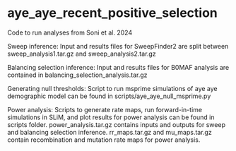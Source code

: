 # aye_aye_recent_positive_selection
Code to run analyses from Soni et al. 2024

Sweep inference: Input and results files for SweepFinder2 are split between sweep_analysis1.tar.gz and sweep_analysis2.tar.gz

Balancing selection inference: Input and results files for B0MAF analysis are contained in balancing_selection_analysis.tar.gz

Generating null thresholds: Script to run msprime simulations of aye aye demographic model can be found in scripts/aye_aye_null_msprime.py 

Power analysis: Scripts to generate rate maps, run forward-in-time simulations in SLiM, and plot results for power analysis can be found in scripts folder. power_analysis.tar.gz contains inputs and outputs for sweep and balancing selection inference. rr_maps.tar.gz and mu_maps.tar.gz contain recombination and mutation rate maps for power analysis.
